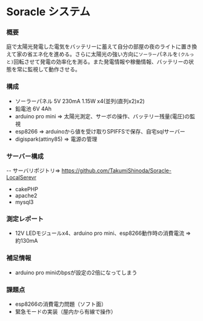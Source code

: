 # Soracle システム

### 概要
庭で太陽光発電した電気をバッテリーに蓄えて自分の部屋の夜のライトに置き換えて家の省エネ化を進める。さらに太陽光の強い方向に`ソーラー`パネルを`(クルっと)`回転させて発電の効率化を測る。また発電情報や稼働情報、バッテリーの状態を常に監視して動作させる。

### 構成
* ソーラーパネル 5V 230mA 1.15W x4(並列(直列x2)x2)
* 鉛電池 6V 4Ah
* arduino pro mini => 太陽光測定、サーボの操作、バッテリー残量(電圧)の監視
* esp8266 => arduinoから値を受け取りSPIFFSで保存、自宅sqlサーバー
* digispark(attiny85) => 電源の管理

### サーバー構成
-- サーバリポジトリ=> https://github.com/TakumiShinoda/Soracle-LocalSerevr
* cakePHP
* apache2
* mysql3

### 測定レポート
* 12V LEDモジュールx4、arduino pro mini、esp8266動作時の消費電流 => 約130mA

### 補足情報
* arduino pro miniのbpsが設定の2倍になってしまう

### 課題点
* esp8266の消費電力問題（ソフト面）
* 緊急モードの実装（屋内から有線で操作）
